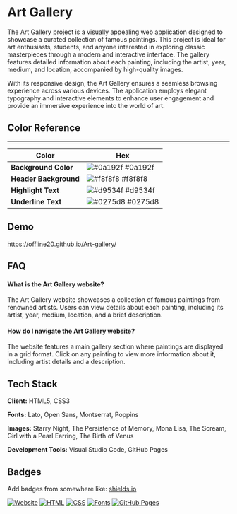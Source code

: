
# Art Gallery

The Art Gallery project is a visually appealing web application designed to showcase a curated collection of famous paintings. This project is ideal for art enthusiasts, students, and anyone interested in exploring classic masterpieces through a modern and interactive interface. The gallery features detailed information about each painting, including the artist, year, medium, and location, accompanied by high-quality images.

With its responsive design, the Art Gallery ensures a seamless browsing experience across various devices. The application employs elegant typography and interactive elements to enhance user engagement and provide an immersive experience into the world of art.
## Color Reference

------------------------------------------------------------------ 

| Color                   | Hex                                                                |
| ----------------------- | ------------------------------------------------------------------ |
| **Background Color**   | ![#0a192f](https://via.placeholder.com/10/0a192f?text=+) #0a192f |
| **Header Background**  | ![#f8f8f8](https://via.placeholder.com/10/f8f8f8?text=+) #f8f8f8 |
| **Highlight Text**     | ![#d9534f](https://via.placeholder.com/10/d9534f?text=+) #d9534f |
| **Underline Text**     | ![#0275d8](https://via.placeholder.com/10/0275d8?text=+) #0275d8 |



## Demo

https://offline20.github.io/Art-gallery/


## FAQ

#### What is the Art Gallery website?

The Art Gallery website showcases a collection of famous paintings from renowned artists. Users can view details about each painting, including its artist, year, medium, location, and a brief description.

#### How do I navigate the Art Gallery website?

The website features a main gallery section where paintings are displayed in a grid format. Click on any painting to view more information about it, including artist details and a description.

## Tech Stack

**Client:** HTML5, CSS3

**Fonts:** Lato, Open Sans, Montserrat, Poppins

**Images:** Starry Night, The Persistence of Memory, Mona Lisa, The Scream, Girl with a Pearl Earring, The Birth of Venus

**Development Tools:** Visual Studio Code, GitHub Pages
## Badges

Add badges from somewhere like: [shields.io](https://shields.io/)

[![Website](https://img.shields.io/website?label=Live%20Site&url=https%3A%2F%2Foffline20.github.io%2FArt-gallery%2F)](https://offline20.github.io/Art-gallery/)
[![HTML](https://img.shields.io/badge/HTML5-5a5a5a.svg?style=flat&logo=html5&logoColor=white)](https://developer.mozilla.org/en-US/docs/Web/HTML)
[![CSS](https://img.shields.io/badge/CSS3-264de4.svg?style=flat&logo=css3&logoColor=white)](https://developer.mozilla.org/en-US/docs/Web/CSS)
[![Fonts](https://img.shields.io/badge/Fonts-Lato%2C%20Open%20Sans%2C%20Montserrat%2C%20Poppins-blue.svg)](https://fonts.google.com/)
[![GitHub Pages](https://img.shields.io/badge/Hosted%20on-GitHub%20Pages-blue.svg)](https://github.com/)

